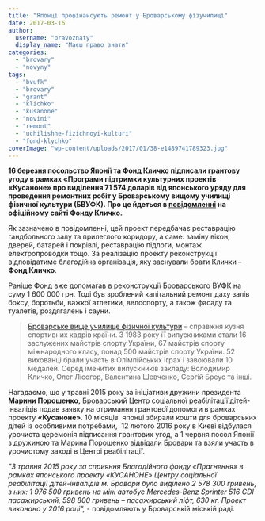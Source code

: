 ```yaml
---
title: "Японці профінансують ремонт у Броварському фізучилищі"
date: 2017-03-16
author: 
  username: "pravoznaty"
  display_name: "Маєш право знати"
categories: 
  - "brovary"
  - "novyny"
tags: 
  - "bvufk"
  - "brovary"
  - "grant"
  - "klichko"
  - "kusanone"
  - "novini"
  - "remont"
  - "uchilishhe-fizichnoyi-kulturi"
  - "fond-klychko"
coverImage: "wp-content/uploads/2017/01/38-e1489741789323.jpg"
---
```


**16 березня посольство Японії та Фонд Кличко підписали грантову угоду в рамках «Програми підтримки культурних проектів «Кусаноне» про виділення 71 574 доларів від японського уряду для проведення ремонтних робіт у Броварському вищому училищі фізичної культури (БВУФК). Про це йдеться в [повідомленні](http://klitschkofoundation.org/news/klitschko-foundation-otrimav-grant-vid-uriadu-iaponiii/) на офіційному сайті Фонду Кличко.**

Як зазначено в повідомленні, цей проект передбачає реставрацію гандбольного залу та прилеглого коридору, а саме: заміну вікон, дверей, батарей і покрівлі, реставрацію підлоги, монтаж електропроводки тощо. За реалізацію проекту реконструкції відповідатиме благодійна організація, яку заснували брати Клички – **Фонд Кличко**.

Раніше Фонд вже допомагав в реконструкції Броварського ВУФК на суму 1 600 000 грн. Тоді був зроблений капітальний ремонт даху залів боксу, боротьби, важкої атлетики, велоспорту, а також фасаду та туалетів, роздягалень і сауни.

> [Броварське вище училище фізичної культури](https://mpz.brovary.org/brovarske-vyshhe-uchylyshhe-fizychnoyi-kultury-yak-staty-chempionom/) – справжня кузня спортивних кадрів країни. З 1983 року її випускниками стали 16 заслужених майстрів спорту України, 67 майстрів спорту міжнародного класу, понад 500 майстрів спорту України. 52 вихованці брали участь в Олімпійських іграх і завоювали 10 медалей. Серед іменитих випускників закладу: Володимир Кличко, Олег Лісогор, Валентина Шевченко, Сергій Бреус та інші.

Нагадаємо, що у травні 2015 року за ініціативи дружини президента **Марини Порошенко,** Броварський Центр соціальної реабілітації дітей-інвалідів подав заявку на отримання грантової допомоги в рамках проекту **«Кусаноне»**. 10 місяців  японці збирали кошти для броварських дітей із особливими потребами,  12 лютого 2016 року в Києві відбулася урочиста церемонія підписання грантових угод, а 1 червня посол Японії з дружиною та Марина Порошенко [відвідали](https://mpz.brovary.org/u-brovary-pryyihala-maryna-poroshenko-ta-yaponski-posly-shhob-podaruvaty-dityam-iz-osoblyvymy-potrebamy-mikroavtobus-ta-lift/) Бровари та взяли участь в урочистому заході в Центрі реабілітації.

_"З травня 2015 року за сприяння Благодійного фонду «Прагнення» в рамках японського проекту «КУСАНОНЕ» Центру соціальної реабілітації дітей-інвалідів м. Бровари було виділено 2 578 300 гривень, з них: 1 976 500 гривень на міні автобус Mercedes-Benz Sprinter 516 CDI пасажирський, 598 800 гривень – пасажирський ліфт, 630 кг. Проект виконано у 2016 році",_ - повідомляють у Броварській міській раді.
